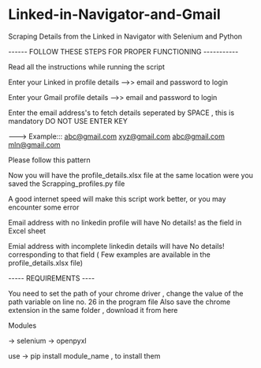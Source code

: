 # Linked-in-Navigator-and-Gmail
Scraping Details from the  Linked in Navigator with Selenium and Python


------ FOLLOW THESE STEPS FOR PROPER FUNCTIONING -----------

Read all the instructions while running the script 

Enter your Linked in profile details -->> email and password to login

Enter your Gmail profile details -->> email and password to login


Enter the email address's to fetch details seperated by SPACE , this is mandatory DO NOT USE ENTER KEY

---> Example::: abc@gmail.com xyz@gmail.com abc@gmail.com mln@gmail.com

Please follow this pattern


Now you will have the profile_details.xlsx file at the same location were you saved the Scrapping_profiles.py file

A good internet speed will make this script work better, or you may encounter some error

Email address with no linkedin profile will have No details! as the field in Excel sheet

Emial address with incomplete linkedin details will have No details! corresponding to that field ( Few examples are available in the profile_details.xlsx file)

----- REQUIREMENTS ----

You need to set the path of your chrome driver , change the value of the path variable on line no. 26 in the program file
Also save the chrome extension in the same folder , download it from here

Modules 

-> selenium
-> openpyxl

use -> pip install module_name , to install them
